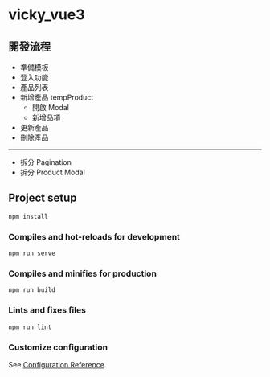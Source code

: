 # vicky_vue3

## 開發流程

- 準備模板
- 登入功能
- 產品列表
- 新增產品 tempProduct
  - 開啟 Modal
  - 新增品項
- 更新產品
- 刪除產品

---

- 拆分 Pagination
- 拆分 Product Modal

## Project setup
```
npm install
```

### Compiles and hot-reloads for development
```
npm run serve
```

### Compiles and minifies for production
```
npm run build
```

### Lints and fixes files
```
npm run lint
```

### Customize configuration
See [Configuration Reference](https://cli.vuejs.org/config/).
